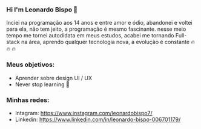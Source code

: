 ### Hi I'm Leonardo Bispo 👋

Inciei na programação aos 14 anos e entre amor e ódio, abandonei e voltei para ela, não tem jeito, a programação é mesmo fascinante. nesse meio tempo me tornei autodidata em meus estudos, acabei me tornando Full-stack na área, aprendo qualquer tecnologia nova, a evolução é constante 🔥 🔥 🔥 

### Meus objetivos:

- Aprender sobre design UI / UX
- Never stop learning 🚀

### Minhas redes:
- Intagram: https://www.instagram.com/leonardobispo7/
- Linkedin: https://www.linkedin.com/in/leonardo-bispo-006701179/
